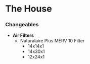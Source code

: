 # The House

### Changeables

- **Air Filters**
  - Naturalaire Plus MERV 10 Filter
    - 14x14x1
    - 14x30x1
    - 12x24x1
